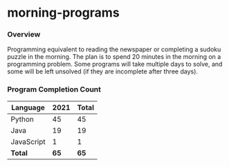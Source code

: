 # morning-programs

### Overview

Programming equivalent to reading the newspaper or completing a sudoku puzzle in the morning.  The plan is to spend 20 
minutes in the morning on a programming problem.  Some programs will take multiple days to solve, and some will be left 
unsolved (if they are incomplete after three days).

### Program Completion Count

| Language     | 2021   | Total  |
|--------------|--------|--------|
| Python       | 45     | 45     |
| Java         | 19     | 19     |
| JavaScript   | 1      | 1      |
| **Total**    | **65** | **65** |
